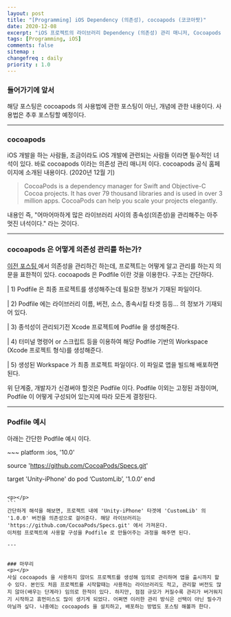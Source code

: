 ```yaml
---
layout: post
title: "[Programming] iOS Dependency (의존성), cocoapods (코코아팟)"
date: 2020-12-08
excerpt: "iOS 프로젝트의 라이브러리 Dependency (의존성) 관리 매니저, Cocoapods 에 관하여"
tags: [Programming, iOS]
comments: false
sitemap :
changefreq : daily
priority : 1.0
---
```


### 들어가기에 앞서

해당 포스팅은 cocoapods 의 사용법에 관한 포스팅이 아닌, 개념에 관한 내용이다. 사용법은 추후 포스팅할 예정이다.

---


### cocoapods

iOS 개발을 하는 사람들, 조금이라도 iOS 개발에 관련되는 사람들 이라면 필수적인 녀석이 있다. 바로 cocoapods 이라는 의존성 관리 매니저 이다. cocoapods 공식 홈페이지에 소개된 내용이다. (2020년 12월 기)

> CocoaPods is a dependency manager for Swift and Objective-C Cocoa projects. It has over 79 thousand libraries and is used in over 3 million apps. CocoaPods can help you scale your projects elegantly.
>

내용인 즉, "어마어마하게 많은 라이브러리 사이의 종속성(의존성)을 관리해주는 아주 멋진 녀석이다." 라는 것이다.

---


### cocoapods 은 어떻게 의존성 관리를 하는가?

<p><a href="https://codinggom.github.io/Dependency/">이전 포스팅 </a> 에서 의존성을 관리하긴 하는데, 프로젝트는 어떻게 알고 관리를 하는지 의문을 표한적이 있다. cocoapods 은 Podfile 이란 것을 이용한다. 구조는 간단하다.

<p>| 1) Podfile 은 최종 프로젝트를 생성해주는데 필요한 정보가 기재된 파일이다.</p>
<p>| 2) Podfile 에는 라이브러리 이름, 버전, 소스, 종속시킬 타겟 등등... 의 정보가 기재되어 있다.</p>
<p>| 3) 종석성이 관리되기전 Xcode 프로젝트에 Podfile 을 생성해준다.</p>
<p>| 4) 터미널 명령어 or 스크립트 등을 이용하여 해당 Podfile 기반의 Workspace (Xcode 프로젝트 형식)를 생성해준다.</p>
<p>| 5) 생성된 Workspace 가 최종 프로젝트 파일이다. 이 파일로 앱을 빌드해 배포하면 된다.</p>

<p>위 단계중, 개발자가 신경써야 할것은 Podfile 이다. Podfile 이외는 고정된 과정이며, Podfile 이 어떻게 구성되어 있는지에 따라 모든게 결정된다.</p>


---


### Podfile 예시

아래는 간단한 Podfile 예시 이다.

<p></p>
~~~
platform :ios, '10.0'

source 'https://github.com/CocoaPods/Specs.git'


target 'Unity-iPhone' do
    pod ‘CustomLib’, '1.0.0'
end
~~~

<p></p>
```
간단하게 해석을 해보면, 프로젝트 내에 'Unity-iPhone' 타겟에 'CustomLib' 의 '1.0.0' 버전을 의존성으로 걸어준다. 해당 라이브러리는 'https://github.com/CocoaPods/Specs.git' 에서 가져온다.
이처럼 프로젝트에 사용할 구성을 Podfile 로 만들어주는 과정을 해주면 된다.

---


### 마무리
<p></p>
사실 cocoapods 을 사용하지 않아도 프로젝트를 생성해 임의로 관리하며 앱을 출시까지 할수 있다. 본인도 처음 프로젝트를 시작할때는 사용하는 라이브러리도 적고, 관리할 버전도 많지 않아(배우는 단계라) 임의로 한적이 있다. 하지만, 점점 규모가 커질수록 관리가 버거워지기 시작하고 휴먼미스도 많이 생기게 되었다. 어쩌면 이러한 관리 방식은 선택이 아닌 필수가 아닐까 싶다. 나중에는 cocoapods 을 설치하고, 배포하는 방법도 포스팅 해볼까 한다.
